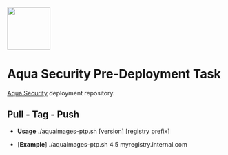 <img src="https://avatars3.githubusercontent.com/u/12783832?s=200&v=4" height="100" width="100" />

# Aqua Security Pre-Deployment Task

[Aqua Security](https://www.aquasec.com) deployment repository.

## Pull - Tag - Push

* **Usage** ./aquaimages-ptp.sh [version] [registry prefix]
   
* [**Example**]   ./aquaimages-ptp.sh 4.5 myregistry.internal.com

